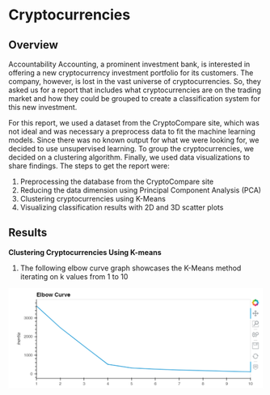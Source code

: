 # Cryptocurrencies

## Overview
Accountability Accounting, a prominent investment bank, is interested in offering a new cryptocurrency investment portfolio for its customers. The company, however, is lost in the vast universe of cryptocurrencies. So, they asked us for a report that includes what cryptocurrencies are on the trading market and how they could be grouped to create a classification system for this new investment.

For this report, we used a dataset from the CryptoCompare site, which was not ideal and was necessary a preprocess data to fit the machine learning models. Since there was no known output for what we were looking for, we decided to use unsupervised learning. To group the cryptocurrencies, we decided on a clustering algorithm. Finally, we used data visualizations to share findings. The steps to get the report were:

  1. Preprocessing the database from the CryptoCompare site
  2. Reducing the data dimension using Principal Component Analysis (PCA)
  3. Clustering cryptocurrencies using K-Means
  4. Visualizing classification results with 2D and 3D scatter plots

## Results

**Clustering Cryptocurrencies Using K-means**
1. The following elbow curve graph showcases the K-Means method iterating on k values from 1 to 10
<img src="Resources/elbow.PNG" width="550" />
